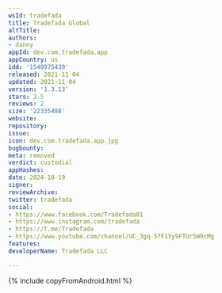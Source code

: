 ```yaml
---
wsId: tradefada
title: Tradefada Global
altTitle: 
authors:
- danny
appId: dev.com.tradefada.app
appCountry: us
idd: '1540975439'
released: 2021-11-04
updated: 2021-11-04
version: '1.3.13'
stars: 3.5
reviews: 2
size: '22335488'
website: 
repository: 
issue: 
icon: dev.com.tradefada.app.jpg
bugbounty: 
meta: removed
verdict: custodial
appHashes: 
date: 2024-10-19
signer: 
reviewArchive: 
twitter: tradefada
social:
- https://www.facebook.com/Tradefada01
- https://www.instagram.com/tradefada
- https://t.me/Tradefada
- https://www.youtube.com/channel/UC_3gq-5fF1Yy9FTUr5W9cMg
features: 
developerName: Tradefada LLC

---
```


{% include copyFromAndroid.html %}
